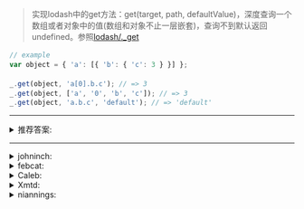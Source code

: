 
> 实现lodash中的get方法：get(target, path, defaultValue)，深度查询一个数组或者对象中的值(数组和对象不止一层嵌套)，查询不到默认返回undefined。参照[lodash/._get](https://www.lodashjs.com/docs/latest#_getobject-path-defaultvalue)

```js
// example
var object = { 'a': [{ 'b': { 'c': 3 } }] };
 
_.get(object, 'a[0].b.c'); // => 3
_.get(object, ['a', '0', 'b', 'c']); // => 3
_.get(object, 'a.b.c', 'default'); // => 'default'

```
----
<details>
<summary>推荐答案:</summary>
</details>

----

<details>
<summary>johninch:</summary>

```js
function get (source, path, defaultValue = undefined) {
  // a[3].b -> a.3.b
  const paths = path.replace(/\[(\d+)\]/g, '.$1').split('.')

  let result = source
  for (const p of paths) {
    // null 与 undefined 取属性会报错，所以使用 Object 包装一下
    result = Object(result)[p]

    if (result === undefined) {
      return defaultValue
    }
  }
  return result
}

get(res, 'gk.r8.rs.resp', undefined);
```
![object(undefined)](../../_media/md-images/object(undefined).png)
[相关链接]](https://juejin.im/post/5cd938135188250f21618765)
</details>

<details>
<summary>febcat:</summary>

```javascript
const get = (obj, path, defaultBack= undefined) => {
    if (typeof obj !== 'object') {
        console.error(`get: require object, but ${typeof obj}`)
        return defaultBack
    }

    const rule = Array.isArray(path) ? path.join(',').replace(/\,/g, '.') : path
    const preRule = rule.replace(/\[(\d+)\]/g, (match, $1, index) => index ? '.' + $1 : $1).split('.')
    const nextRule = preRule.slice(1).join('.')
    const key = preRule[0]

    return obj.hasOwnProperty(key)
        ? nextRule
        ? get(obj[key], nextRule)
        : /(\[\])|(\{\})/g.test(JSON.stringify(obj[key]))
            ? defaultBack
            : obj[key]
        : defaultBack
    }
}
```
</details>

<details>
<summary>Caleb:</summary>

``` javascript
var IsEmptys = value => {
  if(value === undefined || value === null || typeof value === 'object' && (Object.keys(value) && Object.keys(value).length === 0 || value.length === 0)){
    return true
  }
  return false
}

function get(target, rule){
  const formatRule = typeof rule === 'string' ? rule.replace(/\[|\]|\./g, '').split('') : rule;
  const len = formatRule.length;
  const returnValue = target[formatRule[0]];
  if(IsEmptys(returnValue)){
      return undefined;
  }

  if(len === 1){
      console.log('ooooo', returnValue)
      return returnValue
  }

  formatRule.shift();
  get(returnValue, formatRule);

}
```
</details>

<details>
<summary>Xmtd:</summary>

```js
  function get(target, rule, defaultBack) {
    let ruleType = typeof rule === 'string' ? 'string' : Array.isArray(rule) ? 'array' : 'noSupport';

    if (ruleType === 'noSupport') {
      throw Error('no support rule');

      return;
    }

    let result = target;

    let nameArr = ruleType === 'string' ? rule.replace(/(\[|\]|\.)/g, ',').split(",").filter((item) => item) : rule;

    for (let i = 0; i < nameArr.length; i++) {
      if (result[nameArr[i]] !== null && result[nameArr[i]] !== undefined) {
        result = result[nameArr[i]];
      } else {
        result = defaultBack;
        break;
      }
    }

    return result;

  }
```
</details>

<details>
<summary>niannings:</summary>

```js
const execExp = (state, exp, defaultBack = undefined) => {
  const keys = exp.split(/[[\].]/g).filter(key => key !== "");
  const flag = keys.length;
  let value = state;

  for (let i = 0; i < flag; i++) {
    value = value[keys[i]];

    if (value === undefined) {
      return defaultBack;
    }
  }

  return value;
};
```
</details>
